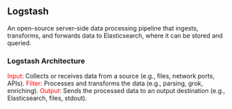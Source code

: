 ## Logstash ##
An open-source server-side data processing pipeline that ingests, transforms, and forwards data to Elasticsearch, where it can be stored and queried.

### Logstash Architecture ###
<span style="color: red;">Input: </span>Collects or receives data from a source (e.g., files, network ports, APIs).
<span style="color: red;">Filter: </span>Processes and transforms the data (e.g., parsing, grok, enriching).
<span style="color: red;">Output: </span>Sends the processed data to an output destination (e.g., Elasticsearch, files, stdout).



